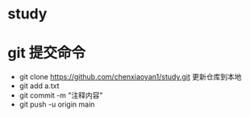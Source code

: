 # study


# git 提交命令
- git  clone https://github.com/chenxiaoyan1/study.git
更新仓库到本地
- git add a.txt
- git commit -m "注释内容"
- git push -u origin main
